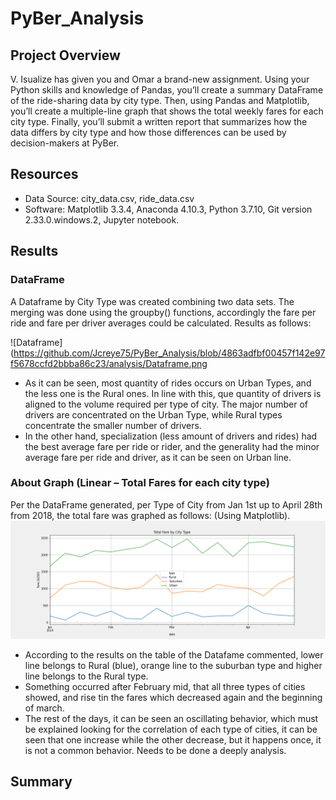 # PyBer_Analysis

## Project Overview
V. Isualize has given you and Omar a brand-new assignment. Using your Python skills and knowledge of Pandas, you’ll create a summary DataFrame of the ride-sharing data by city type. Then, using Pandas and Matplotlib, you’ll create a multiple-line graph that shows the total weekly fares for each city type. Finally, you’ll submit a written report that summarizes how the data differs by city type and how those differences can be used by decision-makers at PyBer.

## Resources
- Data Source: city_data.csv, ride_data.csv
- Software: Matplotlib 3.3.4, Anaconda 4.10.3, Python 3.7.10, Git version 2.33.0.windows.2, Jupyter notebook.

##  Results

### DataFrame
A Dataframe by City Type was created combining two data sets. The merging was done using the groupby() functions, accordingly the fare per ride and fare per driver averages could be calculated. Results as follows:

![Dataframe](https://github.com/Jcreye75/PyBer_Analysis/blob/4863adfbf00457f142e97f5678ccfd2bbba86c23/analysis/Dataframe.png
-	As it can be seen, most quantity of rides occurs on Urban Types, and the less one is the Rural ones. In line with this, que quantity of drivers is aligned to the volume required per type of city. The major number of drivers are concentrated on the Urban Type, while Rural types concentrate the smaller number of drivers.
-	In the other hand, specialization (less amount of drivers and rides) had the best average fare per ride or rider, and the generality had the minor average fare per ride and driver, as it can be seen on Urban line.

###  About Graph (Linear – Total Fares for each city type)
Per the DataFrame generated, per Type of City from Jan 1st up to April 28th from 2018, the total fare was graphed as follows: (Using Matplotlib).   
![PyBer_fare_summary](https://github.com/Jcreye75/PyBer_Analysis/blob/c6ad52508dab4265e84dd1bd39d95c748bb3c42a/analysis/PyBer_fare_summary.png)
-	According to the results on the table of the Datafame commented, lower line belongs to Rural (blue), orange line to the suburban type and higher line belongs to the Rural type.
-	Something occurred after February mid, that all three types of cities showed, and rise tin the fares which decreased again and the beginning of march. 
-	The rest of the days, it can be seen an oscillating behavior, which must be explained looking for the correlation of each type of cities, it can be seen that one increase while the other decrease, but it happens once, it is not a common behavior. Needs to be done a deeply analysis.

## Summary
